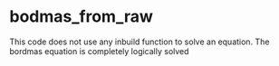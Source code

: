 # bodmas_from_raw

This code does not use any inbuild function to solve an equation. The bordmas equation is completely logically solved    
